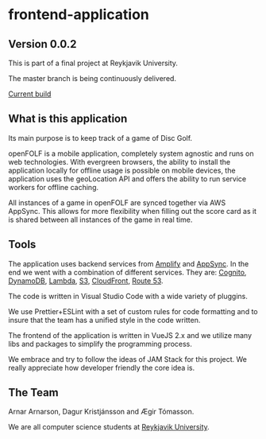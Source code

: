 # frontend-application

## Version 0.0.2

This is part of a final project at Reykjavik University.

The master branch is being continuously delivered.

[Current build](https://app.openfolf.net/)

## What is this application

Its main purpose is to keep track of a game of Disc Golf.

openFOLF is a mobile application, completely system agnostic and runs on web technologies. With evergreen browsers, the ability to install the application locally for offline usage is possible on mobile devices, the application uses the geoLocation API and offers the ability to run service workers for offline caching.

All instances of a game in openFOLF are synced together via AWS AppSync. This allows for more flexibility when filling out the score card as it is shared between all instances of the game in real time.

## Tools

The application uses backend services from [Amplify](https://aws-amplify.github.io/) and [AppSync](https://aws.amazon.com/appsync/). In the end we went with a combination of different services. They are: [Cognito](https://aws.amazon.com/cognito/), [DynamoDB](https://aws.amazon.com/dynamodb/), [Lambda](https://aws.amazon.com/lambda/), [S3](https://aws.amazon.com/s3/), [CloudFront](https://aws.amazon.com/cloudfront/), [Route 53](https://aws.amazon.com/route53/).

The code is written in Visual Studio Code with a wide variety of pluggins.

We use Prettier+ESLint with a set of custom rules for code formatting and to insure that the team has a unified style in the code written.

The frontend of the application is written in VueJS 2.x and we utilize many libs and packages to simplify the programming process.

We embrace and try to follow the ideas of JAM Stack for this project. We really appreciate how developer friendly the core idea is.

## The Team

Arnar Arnarson, Dagur Kristjánsson and Ægir Tómasson.

We are all computer science students at [Reykjavik University](https://www.ru.is/).
